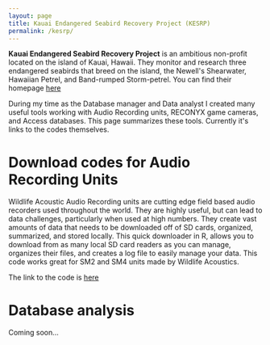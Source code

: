 ```yaml
---
layout: page
title: Kauai Endangered Seabird Recovery Project (KESRP)
permalink: /kesrp/
---
```


**Kauai Endangered Seabird Recovery Project** is an ambitious non-profit located on the island of Kauai, Hawaii. They monitor and research three endangered seabirds that breed on the island, the Newell's Shearwater, Hawaiian Petrel, and Band-rumped Storm-petrel. You can find their homepage [here](http://kauaiseabirdproject.org/)  

During my time as the Database manager and Data analyst I created many useful tools working with Audio Recording units, RECONYX game cameras, and Access databases. This page summarizes these tools. Currently it's links to the codes themselves. 

# Download codes for Audio Recording Units 
Wildlife Acoustic Audio Recording units are cutting edge field based audio recorders used throughout the world. They are highly useful, but can lead to data challenges, particularly when used at high numbers. They create vast amounts of data that needs to be downloaded off of SD cards, organized, summarized, and stored locally. This quick downloader in R, allows you to download from as many local SD card readers as you can manage, organizes their files, and creates a log file to easily manage your data. This code works great for SM2 and SM4 units made by Wildlife Acoustics.

The link to the code is [here](https://github.com/birderboone/KESRP-Tools/blob/master/sm_downloader.R)  
# Database analysis
Coming soon...
